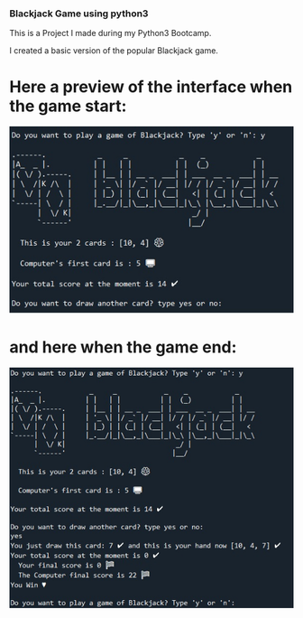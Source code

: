 ### Blackjack Game using python3


This is a Project I made during my Python3 Bootcamp.

I created a basic version of the popular Blackjack game.

# Here a preview of the interface when the game start:

![my black jack maininterface](/images/main.jpg)

# and here when the game end:

![my blackjack end interface](/images/end.jpg)
